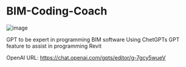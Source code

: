 # BIM-Coding-Coach
![image](https://github.com/truevis/BIM-Coding-Coach/assets/3574046/1dfc592d-c3b3-45d6-af15-fad8d2ae8e44)

GPT to be expert in programming BIM software
Using ChetGPTs GPT feature to assist in programming Revit

OpenAI URL: https://chat.openai.com/gpts/editor/g-7gcy5wueV
